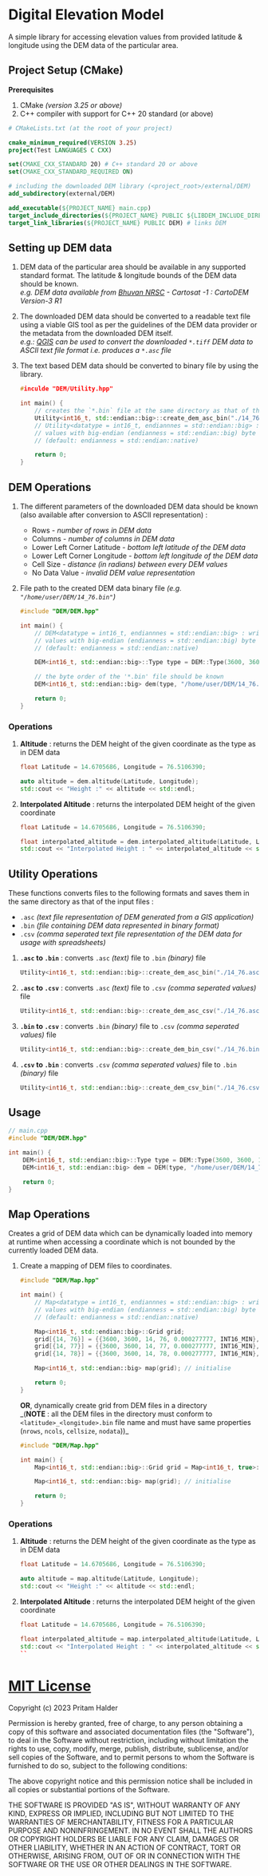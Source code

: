 # Digital Elevation Model

A simple library for accessing elevation values from provided latitude & longitude
using the DEM data of the particular area.

## Project Setup (CMake)

**Prerequisites**

1. CMake _(version 3.25 or above)_
2. C++ compiler with support for C++ 20 standard (or above)

```cmake
# CMakeLists.txt (at the root of your project)

cmake_minimum_required(VERSION 3.25)
project(Test LANGUAGES C CXX)

set(CMAKE_CXX_STANDARD 20) # C++ standard 20 or above
set(CMAKE_CXX_STANDARD_REQUIRED ON)

# including the downloaded DEM library (<project_root>/external/DEM)
add_subdirectory(external/DEM)

add_executable(${PROJECT_NAME} main.cpp)
target_include_directories(${PROJECT_NAME} PUBLIC ${LIBDEM_INCLUDE_DIRECTORIES}) # include DEM headers
target_link_libraries(${PROJECT_NAME} PUBLIC DEM) # links DEM
```

## Setting up DEM data

1. DEM data of the particular area should be available in any supported standard format.
   The latitude & longitude bounds of the DEM data should be known.\
   _e.g. DEM data available from [Bhuvan NRSC](https://bhuvan-app3.nrsc.gov.in/data/download/index.php) - Cartosat -1 : CartoDEM Version-3 R1_

2. The downloaded DEM data should be converted to a readable text file using a viable GIS tool
   as per the guidelines of the DEM data provider or the metadata from the downloaded DEM itself.\
   _e.g.: [QGIS](https://qgis.org/en/site/) can be used to convert the downloaded `*.tiff` DEM data to ASCII text file format i.e. produces a `*.asc` file_

3. The text based DEM data should be converted to binary file by using the library.

    ```cpp
    #inculde "DEM/Utility.hpp"

    int main() {
        // creates the `*.bin` file at the same directory as that of the `*.asc` file.
        Utility<int16_t, std::endian::big>::create_dem_asc_bin("./14_76.asc");
        // Utility<datatype = int16_t, endiannnes = std::endian::big> : writes 2 byte signed integer
        // values with big-endian (endianness = std::endian::big) byte order
        // (default: endianness = std::endian::native)

        return 0;
    }
    ```

## DEM Operations

1. The different parameters of the downloaded DEM data should be known (also available after conversion to ASCII representation) :

    - Rows - _number of rows in DEM data_
    - Columns - _number of columns in DEM data_
    - Lower Left Corner Latitude - _bottom left latitude of the DEM data_
    - Lower Left Corner Longitude - _bottom left longitude of the DEM data_
    - Cell Size - _distance (in radians) between every DEM values_
    - No Data Value - _invalid DEM value representation_

2. File path to the created DEM data binary file _(e.g. `"/home/user/DEM/14_76.bin"`)_

    ```cpp
    #include "DEM/DEM.hpp"

    int main() {
        // DEM<datatype = int16_t, endiannnes = std::endian::big> : writes 2 byte signed integer
        // values with big-endian (endianness = std::endian::big) byte order
        // (default: endianness = std::endian::native)

        DEM<int16_t, std::endian::big>::Type type = DEM::Type(3600, 3600, 14, 76, 0.000277777, INT16_MIN); // nrows, ncols, yllcorner, xllcorner, cellsize, nodata

        // the byte order of the '*.bin' file should be known
        DEM<int16_t, std::endian::big> dem(type, "/home/user/DEM/14_76.bin"); // initialise

        return 0;
    }
    ```

### Operations

1. **Altitude** : returns the DEM height of the given coordinate as the type as in DEM data

    ```cpp
    float Latitude = 14.6705686, Longitude = 76.5106390;

    auto altitude = dem.altitude(Latitude, Longitude);
    std::cout << "Height :" << altitude << std::endl;
    ```

2. **Interpolated Altitude** : returns the interpolated DEM height of the given coordinate

    ```cpp
    float Latitude = 14.6705686, Longitude = 76.5106390;

    float interpolated_altitude = dem.interpolated_altitude(Latitude, Longitude);
    std::cout << "Interpolated Height : " << interpolated_altitude << std::endl;
    ```

## Utility Operations

These functions converts files to the following formats and saves them in the same directory as that of the input files :

-   `.asc` _(text file representation of DEM generated from a GIS application)_
-   `.bin` _(file containing DEM data represented in binary format)_
-   `.csv` _(comma seperated text file representation of the DEM data for usage with spreadsheets)_

1. **`.asc` to `.bin`** : converts `.asc` _(text)_ file to `.bin` _(binary)_ file

    ```cpp
    Utility<int16_t, std::endian::big>::create_dem_asc_bin("./14_76.asc");
    ```

2. **`.asc` to `.csv`** : converts `.asc` _(text)_ file to `.csv` _(comma seperated values)_ file

    ```cpp
    Utility<int16_t, std::endian::big>::create_dem_asc_csv("./14_76.asc", type);
    ```

3. **`.bin` to `.csv`** : converts `.bin` _(binary)_ file to `.csv` _(comma seperated values)_ file

    ```cpp
    Utility<int16_t, std::endian::big>::create_dem_bin_csv("./14_76.bin", type);
    ```

4. **`.csv` to `.bin`** : converts `.csv` _(comma seperated values)_ file to `.bin` _(binary)_ file

    ```cpp
    Utility<int16_t, std::endian::big>::create_dem_csv_bin("./14_76.csv");
    ```

## Usage

```cpp
// main.cpp
#include "DEM/DEM.hpp"

int main() {
    DEM<int16_t, std::endian::big>::Type type = DEM::Type(3600, 3600, 14, 76, 0.000277777, INT16_MIN); // nrows, ncols, yllcorner, xllcorner, cellsize, nodata
    DEM<int16_t, std::endian::big> dem = DEM(type, "/home/user/DEM/14_76.bin"); // initialise

    return 0;
}
```

## Map Operations

Creates a grid of DEM data which can be dynamically loaded into memory at runtime
when accessing a coordinate which is not bounded by the currently loaded DEM data.

1. Create a mapping of DEM files to coordinates.

    ```cpp
    #include "DEM/Map.hpp"

    int main() {
        // Map<datatype = int16_t, endiannnes = std::endian::big> : writes 2 byte signed integer
        // values with big-endian (endianness = std::endian::big) byte order
        // (default: endianness = std::endian::native)

        Map<int16_t, std::endian::big>::Grid grid;
        grid[{14, 76}] = {{3600, 3600, 14, 76, 0.000277777, INT16_MIN}, "/home/user/DEM/14_76.bin"};
        grid[{14, 77}] = {{3600, 3600, 14, 77, 0.000277777, INT16_MIN}, "/home/user/DEM/14_77.bin"};
        grid[{14, 78}] = {{3600, 3600, 14, 78, 0.000277777, INT16_MIN}, "/home/user/DEM/14_77.bin"};

        Map<int16_t, std::endian::big> map(grid); // initialise

        return 0;
    }
    ```

    **OR**, dynamically create grid from DEM files in a directory \
    _(**NOTE** : all the DEM files in the directory must conform to `<latitude>_<longitude>.bin` file name and must have same properties (`nrows`, `ncols`, `cellsize`, `nodata`))\_

    ```cpp
    #include "DEM/Map.hpp"

    int main() {
        Map<int16_t, std::endian::big>::Grid grid = Map<int16_t, true>::initialize("/home/user/DEM/", 3600, 3600, 0.00027777, INT16_MIN); // `/` (`\\` in Windows) required at end of the directory path

        Map<int16_t, std::endian::big> map(grid); // initialise

        return 0;
    }
    ```

### Operations

1. **Altitude** : returns the DEM height of the given coordinate as the type as in DEM data

    ```cpp
    float Latitude = 14.6705686, Longitude = 76.5106390;

    auto altitude = map.altitude(Latitude, Longitude);
    std::cout << "Height :" << altitude << std::endl;
    ```

2. **Interpolated Altitude** : returns the interpolated DEM height of the given coordinate

    ```cpp
    float Latitude = 14.6705686, Longitude = 76.5106390;

    float interpolated_altitude = map.interpolated_altitude(Latitude, Longitude);
    std::cout << "Interpolated Height : " << interpolated_altitude << std::endl;
    ``
    ```

# [MIT License](./LICENSE)

Copyright (c) 2023 Pritam Halder

Permission is hereby granted, free of charge, to any person obtaining a copy of this software and associated
documentation files (the "Software"), to deal in the Software without restriction, including without
limitation the rights to use, copy, modify, merge, publish, distribute, sublicense, and/or sell copies of the
Software, and to permit persons to whom the Software is furnished to do so, subject to the following conditions:

The above copyright notice and this permission notice shall be included in all copies or substantial portions of the Software.

THE SOFTWARE IS PROVIDED "AS IS", WITHOUT WARRANTY OF ANY KIND, EXPRESS OR IMPLIED, INCLUDING BUT NOT LIMITED
TO THE WARRANTIES OF MERCHANTABILITY, FITNESS FOR A PARTICULAR PURPOSE AND NONINFRINGEMENT. IN NO EVENT SHALL
THE AUTHORS OR COPYRIGHT HOLDERS BE LIABLE FOR ANY CLAIM, DAMAGES OR OTHER LIABILITY, WHETHER IN AN ACTION OF
CONTRACT, TORT OR OTHERWISE, ARISING FROM, OUT OF OR IN CONNECTION WITH THE SOFTWARE OR THE USE OR OTHER
DEALINGS IN THE SOFTWARE.
